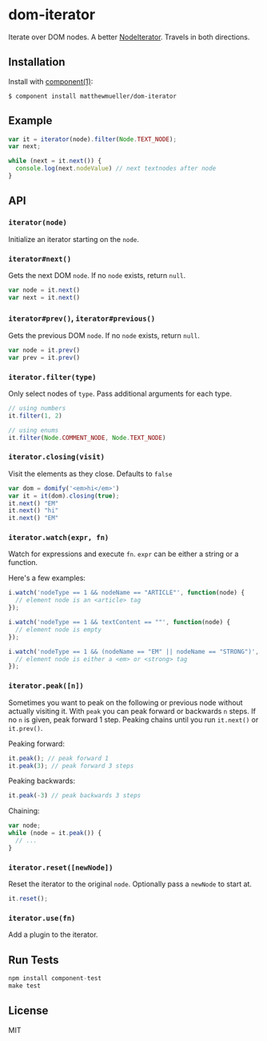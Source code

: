 
# dom-iterator

  Iterate over DOM nodes. A better [NodeIterator](https://developer.mozilla.org/en-US/docs/Web/API/NodeIterator). Travels in both directions.

## Installation

  Install with [component(1)](http://component.io):

    $ component install matthewmueller/dom-iterator

## Example

```js
var it = iterator(node).filter(Node.TEXT_NODE);
var next;

while (next = it.next()) {
  console.log(next.nodeValue) // next textnodes after node
}
```

## API

### `iterator(node)`

Initialize an iterator starting on the `node`.

### `iterator#next()`

Gets the next DOM `node`. If no `node` exists, return `null`.

```js
var node = it.next()
var next = it.next()
```

### `iterator#prev()`, `iterator#previous()`

Gets the previous DOM `node`. If no `node` exists, return `null`.

```js
var node = it.prev()
var prev = it.prev()
```

### `iterator.filter(type)`

Only select nodes of `type`. Pass additional arguments for each type.

```js
// using numbers
it.filter(1, 2)

// using enums
it.filter(Node.COMMENT_NODE, Node.TEXT_NODE)
```

### `iterator.closing(visit)`

Visit the elements as they close. Defaults to `false`

```js
var dom = domify('<em>hi</em>')
var it = it(dom).closing(true);
it.next() "EM"
it.next() "hi"
it.next() "EM"
```

### `iterator.watch(expr, fn)`

Watch for expressions and execute `fn`. `expr` can be either a string or a function.

Here's a few examples:

```js
i.watch('nodeType == 1 && nodeName == "ARTICLE"', function(node) {
  // element node is an <article> tag
});

i.watch('nodeType == 1 && textContent == ""', function(node) {
  // element node is empty
});

i.watch('nodeType == 1 && (nodeName == "EM" || nodeName == "STRONG")', function(node) {
  // element node is either a <em> or <strong> tag
});
```

### `iterator.peak([n])`

Sometimes you want to peak on the following or previous node without actually visiting it. With `peak` you can peak forward or backwards `n` steps. If no `n` is given, peak forward 1 step. Peaking chains until you run `it.next()` or `it.prev()`.

Peaking forward:

```js
it.peak(); // peak forward 1
it.peak(3); // peak forward 3 steps
```

Peaking backwards:

```js
it.peak(-3) // peak backwards 3 steps
```

Chaining:

```js
var node;
while (node = it.peak()) {
  // ...
}
```

### `iterator.reset([newNode])`

Reset the iterator to the original `node`. Optionally pass a `newNode` to start at.

```js
it.reset();
```

### `iterator.use(fn)`

Add a plugin to the iterator.

## Run Tests

```js
npm install component-test
make test
```

## License

  MIT
